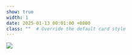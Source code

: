 ```yaml
---
show: true
width: 1
date: 2025-01-13 00:01:00 +0800
class: ""  # Override the default card style
---
```

<div>
<img src="{{ 'assets/images/badges/sdu.png' | relative_url }}" class="img-fluid rounded" >
</div>